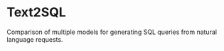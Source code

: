 # Text2SQL
Comparison of multiple models for generating SQL queries from natural language requests.
